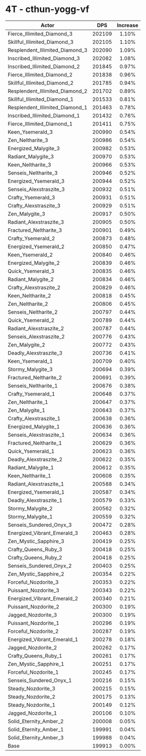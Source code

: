 # 4T - cthun-yogg-vf
| Actor | DPS | Increase |
|---|:---:|:---:|
|Fierce_Illimited_Diamond_3|202109|1.10%|
|Skillful_Illimited_Diamond_3|202105|1.10%|
|Resplendent_Illimited_Diamond_3|202090|1.09%|
|Inscribed_Illimited_Diamond_3|202082|1.08%|
|Inscribed_Illimited_Diamond_2|201845|0.97%|
|Fierce_Illimited_Diamond_2|201838|0.96%|
|Skillful_Illimited_Diamond_2|201785|0.94%|
|Resplendent_Illimited_Diamond_2|201702|0.89%|
|Skillful_Illimited_Diamond_1|201533|0.81%|
|Resplendent_Illimited_Diamond_1|201463|0.78%|
|Inscribed_Illimited_Diamond_1|201432|0.76%|
|Fierce_Illimited_Diamond_1|201411|0.75%|
|Keen_Ysemerald_3|200990|0.54%|
|Zen_Neltharite_3|200986|0.54%|
|Energized_Malygite_3|200982|0.53%|
|Radiant_Malygite_3|200970|0.53%|
|Keen_Neltharite_3|200966|0.53%|
|Senseis_Neltharite_3|200946|0.52%|
|Energized_Ysemerald_3|200944|0.52%|
|Senseis_Alexstraszite_3|200932|0.51%|
|Crafty_Ysemerald_3|200931|0.51%|
|Crafty_Alexstraszite_3|200929|0.51%|
|Zen_Malygite_3|200917|0.50%|
|Radiant_Alexstraszite_3|200905|0.50%|
|Fractured_Neltharite_3|200901|0.49%|
|Crafty_Ysemerald_2|200873|0.48%|
|Energized_Ysemerald_2|200850|0.47%|
|Keen_Ysemerald_2|200840|0.46%|
|Energized_Malygite_2|200839|0.46%|
|Quick_Ysemerald_3|200835|0.46%|
|Radiant_Malygite_2|200834|0.46%|
|Crafty_Alexstraszite_2|200829|0.46%|
|Keen_Neltharite_2|200818|0.45%|
|Zen_Neltharite_2|200806|0.45%|
|Senseis_Neltharite_2|200797|0.44%|
|Quick_Ysemerald_2|200789|0.44%|
|Radiant_Alexstraszite_2|200787|0.44%|
|Senseis_Alexstraszite_2|200776|0.43%|
|Zen_Malygite_2|200772|0.43%|
|Deadly_Alexstraszite_3|200736|0.41%|
|Keen_Ysemerald_1|200709|0.40%|
|Stormy_Malygite_3|200694|0.39%|
|Fractured_Neltharite_2|200691|0.39%|
|Senseis_Neltharite_1|200676|0.38%|
|Crafty_Ysemerald_1|200648|0.37%|
|Zen_Neltharite_1|200647|0.37%|
|Zen_Malygite_1|200643|0.37%|
|Crafty_Alexstraszite_1|200638|0.36%|
|Energized_Malygite_1|200636|0.36%|
|Senseis_Alexstraszite_1|200634|0.36%|
|Fractured_Neltharite_1|200629|0.36%|
|Quick_Ysemerald_1|200623|0.36%|
|Deadly_Alexstraszite_2|200622|0.35%|
|Radiant_Malygite_1|200612|0.35%|
|Keen_Neltharite_1|200608|0.35%|
|Radiant_Alexstraszite_1|200588|0.34%|
|Energized_Ysemerald_1|200587|0.34%|
|Deadly_Alexstraszite_1|200579|0.33%|
|Stormy_Malygite_2|200562|0.32%|
|Stormy_Malygite_1|200559|0.32%|
|Senseis_Sundered_Onyx_3|200472|0.28%|
|Energized_Vibrant_Emerald_3|200463|0.28%|
|Zen_Mystic_Sapphire_3|200419|0.25%|
|Crafty_Queens_Ruby_3|200418|0.25%|
|Crafty_Queens_Ruby_2|200418|0.25%|
|Senseis_Sundered_Onyx_2|200403|0.25%|
|Zen_Mystic_Sapphire_2|200354|0.22%|
|Forceful_Nozdorite_3|200353|0.22%|
|Puissant_Nozdorite_3|200343|0.22%|
|Energized_Vibrant_Emerald_2|200340|0.21%|
|Puissant_Nozdorite_2|200300|0.19%|
|Jagged_Nozdorite_3|200300|0.19%|
|Puissant_Nozdorite_1|200296|0.19%|
|Forceful_Nozdorite_2|200287|0.19%|
|Energized_Vibrant_Emerald_1|200278|0.18%|
|Jagged_Nozdorite_2|200262|0.17%|
|Crafty_Queens_Ruby_1|200261|0.17%|
|Zen_Mystic_Sapphire_1|200251|0.17%|
|Forceful_Nozdorite_1|200245|0.17%|
|Senseis_Sundered_Onyx_1|200216|0.15%|
|Steady_Nozdorite_3|200215|0.15%|
|Steady_Nozdorite_2|200175|0.13%|
|Steady_Nozdorite_1|200149|0.12%|
|Jagged_Nozdorite_1|200106|0.10%|
|Solid_Eternity_Amber_2|200008|0.05%|
|Solid_Eternity_Amber_1|199991|0.04%|
|Solid_Eternity_Amber_3|199988|0.04%|
|Base|199913|0.00%|

